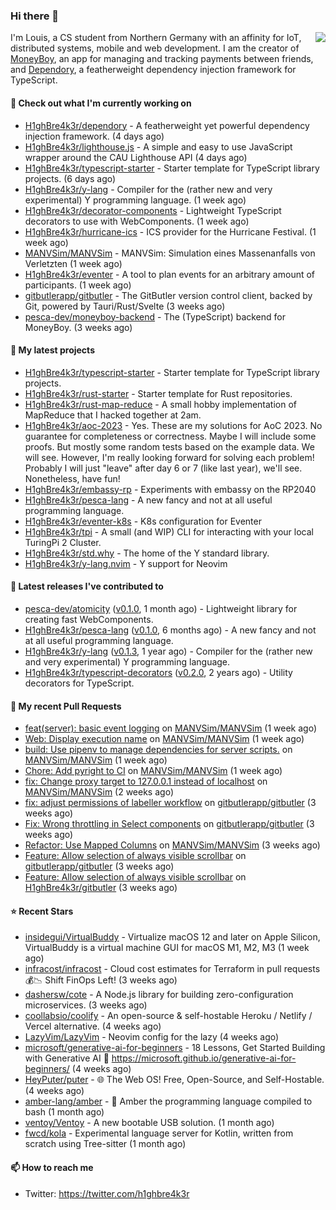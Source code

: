 ### Hi there 👋


<img align="right" src="https://github-readme-stats.vercel.app/api?username=h1ghbre4k3r">

I'm Louis, a CS student from Northern Germany with an affinity for IoT, distributed systems, mobile and web development. I am the creator of [MoneyBoy](https://github.com/pesca-dev/moneyboy-app), an app for managing and tracking payments between friends, and [Dependory](https://github.com/H1ghBre4k3r/dependory), a featherweight dependency injection framework for TypeScript.

#### 👷 Check out what I'm currently working on

- [H1ghBre4k3r/dependory](https://github.com/H1ghBre4k3r/dependory) - A featherweight yet powerful dependency injection framework. (4 days ago)
- [H1ghBre4k3r/lighthouse.js](https://github.com/H1ghBre4k3r/lighthouse.js) - A simple and easy to use JavaScript wrapper around the CAU Lighthouse API (4 days ago)
- [H1ghBre4k3r/typescript-starter](https://github.com/H1ghBre4k3r/typescript-starter) - Starter template for TypeScript library projects. (6 days ago)
- [H1ghBre4k3r/y-lang](https://github.com/H1ghBre4k3r/y-lang) - Compiler for the (rather new and very experimental) Y programming language.  (1 week ago)
- [H1ghBre4k3r/decorator-components](https://github.com/H1ghBre4k3r/decorator-components) - Lightweight TypeScript decorators to use with WebComponents. (1 week ago)
- [H1ghBre4k3r/hurricane-ics](https://github.com/H1ghBre4k3r/hurricane-ics) - ICS provider for the Hurricane Festival. (1 week ago)
- [MANVSim/MANVSim](https://github.com/MANVSim/MANVSim) - MANVSim: Simulation eines Massenanfalls von Verletzten (1 week ago)
- [H1ghBre4k3r/eventer](https://github.com/H1ghBre4k3r/eventer) - A tool to plan events for an arbitrary amount of participants. (1 week ago)
- [gitbutlerapp/gitbutler](https://github.com/gitbutlerapp/gitbutler) - The GitButler version control client, backed by Git, powered by Tauri/Rust/Svelte (3 weeks ago)
- [pesca-dev/moneyboy-backend](https://github.com/pesca-dev/moneyboy-backend) - The (TypeScript) backend for MoneyBoy. (3 weeks ago)

#### 🌱 My latest projects

- [H1ghBre4k3r/typescript-starter](https://github.com/H1ghBre4k3r/typescript-starter) - Starter template for TypeScript library projects.
- [H1ghBre4k3r/rust-starter](https://github.com/H1ghBre4k3r/rust-starter) - Starter template for Rust repositories.
- [H1ghBre4k3r/rust-map-reduce](https://github.com/H1ghBre4k3r/rust-map-reduce) - A small hobby implementation of MapReduce that I hacked together at 2am.
- [H1ghBre4k3r/aoc-2023](https://github.com/H1ghBre4k3r/aoc-2023) - Yes. These are my solutions for AoC 2023. No guarantee for completeness or correctness. Maybe I will include some proofs. But mostly some random tests based on the example data. We will see. However, I&#39;m really looking forward for solving each problem! Probably I will just &#34;leave&#34; after day 6 or 7 (like last year), we&#39;ll see. Nonetheless, have fun!
- [H1ghBre4k3r/embassy-rp](https://github.com/H1ghBre4k3r/embassy-rp) - Experiments with embassy on the RP2040
- [H1ghBre4k3r/pesca-lang](https://github.com/H1ghBre4k3r/pesca-lang) - A new fancy and not at all useful programming language.
- [H1ghBre4k3r/eventer-k8s](https://github.com/H1ghBre4k3r/eventer-k8s) - K8s configuration for Eventer
- [H1ghBre4k3r/tpi](https://github.com/H1ghBre4k3r/tpi) - A small (and WIP) CLI for interacting with your local TuringPi 2 Cluster.
- [H1ghBre4k3r/std.why](https://github.com/H1ghBre4k3r/std.why) - The home of the Y standard library.
- [H1ghBre4k3r/y-lang.nvim](https://github.com/H1ghBre4k3r/y-lang.nvim) - Y support for Neovim

#### 🔭 Latest releases I've contributed to

- [pesca-dev/atomicity](https://github.com/pesca-dev/atomicity) ([v0.1.0](https://github.com/pesca-dev/atomicity/releases/tag/v0.1.0), 1 month ago) - Lightweight library for creating fast WebComponents.
- [H1ghBre4k3r/pesca-lang](https://github.com/H1ghBre4k3r/pesca-lang) ([v0.1.0](https://github.com/H1ghBre4k3r/pesca-lang/releases/tag/v0.1.0), 6 months ago) - A new fancy and not at all useful programming language.
- [H1ghBre4k3r/y-lang](https://github.com/H1ghBre4k3r/y-lang) ([v0.1.3](https://github.com/H1ghBre4k3r/y-lang/releases/tag/v0.1.3), 1 year ago) - Compiler for the (rather new and very experimental) Y programming language. 
- [H1ghBre4k3r/typescript-decorators](https://github.com/H1ghBre4k3r/typescript-decorators) ([v0.2.0](https://github.com/H1ghBre4k3r/typescript-decorators/releases/tag/v0.2.0), 2 years ago) - Utility decorators for TypeScript.

#### 🔨 My recent Pull Requests

- [feat(server): basic event logging](https://github.com/MANVSim/MANVSim/pull/158) on [MANVSim/MANVSim](https://github.com/MANVSim/MANVSim) (1 week ago)
- [Web: Display execution name](https://github.com/MANVSim/MANVSim/pull/151) on [MANVSim/MANVSim](https://github.com/MANVSim/MANVSim) (1 week ago)
- [build: Use pipenv to manage dependencies for server scripts.](https://github.com/MANVSim/MANVSim/pull/150) on [MANVSim/MANVSim](https://github.com/MANVSim/MANVSim) (1 week ago)
- [Chore: Add pyright to CI](https://github.com/MANVSim/MANVSim/pull/139) on [MANVSim/MANVSim](https://github.com/MANVSim/MANVSim) (1 week ago)
- [fix: Change proxy target to 127.0.0.1 instead of localhost](https://github.com/MANVSim/MANVSim/pull/136) on [MANVSim/MANVSim](https://github.com/MANVSim/MANVSim) (2 weeks ago)
- [fix: adjust permissions of labeller workflow](https://github.com/gitbutlerapp/gitbutler/pull/4122) on [gitbutlerapp/gitbutler](https://github.com/gitbutlerapp/gitbutler) (3 weeks ago)
- [Fix: Wrong throttling in Select components](https://github.com/gitbutlerapp/gitbutler/pull/4119) on [gitbutlerapp/gitbutler](https://github.com/gitbutlerapp/gitbutler) (3 weeks ago)
- [Refactor: Use Mapped Columns](https://github.com/MANVSim/MANVSim/pull/101) on [MANVSim/MANVSim](https://github.com/MANVSim/MANVSim) (3 weeks ago)
- [Feature: Allow selection of always visible scrollbar](https://github.com/gitbutlerapp/gitbutler/pull/4083) on [gitbutlerapp/gitbutler](https://github.com/gitbutlerapp/gitbutler) (3 weeks ago)
- [Feature: Allow selection of always visible scrollbar](https://github.com/H1ghBre4k3r/gitbutler/pull/1) on [H1ghBre4k3r/gitbutler](https://github.com/H1ghBre4k3r/gitbutler) (3 weeks ago)

#### ⭐ Recent Stars

- [insidegui/VirtualBuddy](https://github.com/insidegui/VirtualBuddy) - Virtualize macOS 12 and later on Apple Silicon, VirtualBuddy is a virtual machine GUI for macOS M1, M2, M3 (1 week ago)
- [infracost/infracost](https://github.com/infracost/infracost) - Cloud cost estimates for Terraform in pull requests💰📉 Shift FinOps Left! (3 weeks ago)
- [dashersw/cote](https://github.com/dashersw/cote) - A Node.js library for building zero-configuration microservices. (3 weeks ago)
- [coollabsio/coolify](https://github.com/coollabsio/coolify) - An open-source &amp; self-hostable Heroku / Netlify / Vercel alternative. (4 weeks ago)
- [LazyVim/LazyVim](https://github.com/LazyVim/LazyVim) - Neovim config for the lazy (4 weeks ago)
- [microsoft/generative-ai-for-beginners](https://github.com/microsoft/generative-ai-for-beginners) - 18 Lessons, Get Started Building with Generative AI  🔗 https://microsoft.github.io/generative-ai-for-beginners/ (4 weeks ago)
- [HeyPuter/puter](https://github.com/HeyPuter/puter) - 🌐 The Web OS! Free, Open-Source, and Self-Hostable. (4 weeks ago)
- [amber-lang/amber](https://github.com/amber-lang/amber) - 💎 Amber the programming language compiled to bash (1 month ago)
- [ventoy/Ventoy](https://github.com/ventoy/Ventoy) - A new bootable USB solution. (1 month ago)
- [fwcd/kola](https://github.com/fwcd/kola) - Experimental language server for Kotlin, written from scratch using Tree-sitter (1 month ago)

#### 📫 How to reach me

- Twitter: https://twitter.com/h1ghbre4k3r
